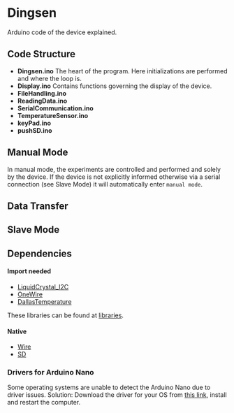 
# Dingsen
Arduino code of the device explained.

## Code Structure

* **Dingsen.ino** The heart of the program. Here initializations are performed and where the loop is.
* **Display.ino** Contains functions governing the display of the device.
* **FileHandling.ino**
* **ReadingData.ino**
* **SerialCommunication.ino**
* **TemperatureSensor.ino**
* **keyPad.ino**
* **pushSD.ino**

## Manual Mode
In manual mode, the experiments are controlled and performed and solely by the device. If the device is not explicitly informed otherwise via a serial connection (see Slave Mode) it will automatically enter `manual mode`.

## Data Transfer

## Slave Mode

## Dependencies

#### Import needed
* [LiquidCrystal_I2C](https://github.com/fdebrabander/Arduino-LiquidCrystal-I2C-library/)
* [OneWire](https://github.com/PaulStoffregen/OneWire)
* [DallasTemperature](https://github.com/milesburton/Arduino-Temperature-Control-Library)

These libraries can be found at [libraries](https://github.com/sloydsalen/Dingsen/tree/master/Arduino/libraries).

#### Native
* [Wire](https://www.arduino.cc/en/Reference/Wire)
* [SD](https://www.arduino.cc/en/Reference/SD)


<!--
`dingsen.py` is a python class intended to retrieve data from an Arduino running the code [Arduino/Dingsen](../Arduino/Dingsen) using a serial port. Depending on the usage, the data can be written directly to a `.txt` file, live-plotted, analyzed after the experiment without writing to file, ... the possibilities are (almost) limitless!

## Direct usage

When running the code directly, you need to provide the port address, i.e
```bash
>>> python dingsen.py /dev/cu.usbmodem1421
```
When opening a file (choosing a group) on the device, there should appear a window for live-plotting the data recieved by the computer. If numerous attempts results in failure, then one might always turn off the computer and store data directly to the mini-SD card mounted on the device. If needed, see [Arduino/Dingsen](../Arduino/Dingsen).

The code can also be invoked with an additional argument, namely the name of the `.txt` file to which the data is written. If this spot is left blank, then the filename is the one chosen from the device. If, for some reason, you find yourself in need of repeating the same experiment multiple times without wanting to dispose of already produced data, then do something like this:
```bash
>>> python dingsen.py PORT whatsTheTemperatureOfMyCoffee137.txt
```
for some desired serial port address `PORT`.

### What's my serial port address? (MAC)
A list of available port addresses can be found by typing
```bash
>>> ls /dev/{tty,cu}.*
```
in the `terminal`. If connected via USB, pick one of the serial port addresses whose name contains *usb*. If many alternatives appear on the screen, and you do not know which you are looking for, I recommend using *trial and error*.



## On import
Importing the `dingsen.py` file is done just like any other import in Python, namely writing
```python
import dingsen.py
```
in the top of your script. The device is then initialized by,
```
thing  = Dingsen()
```
If connected to a device that passes more (or less) than two numbers per timestep via the serial, then one would have to provide this number as an argument, i.e. `Dingsen(3)`.

Once constructed, the program needs to know where to reach out for the device. This is the part where the serial port address is needed. Let us say you find your address to be */dev/cu.usbmodem1421*. You would then need to inform the program about this discovery by writing `dings.openPort("/dev/cu.usbmodem1421")`. If the computer is able to successfully open the provided port, it will respond with the boolean `True`, if not the value `False` will be returned. Hence it might be a good idea to include an `assert` in front of the `openPort()` call to stop a malfunctioning port from influencing the rest of the program.

Here is an example of a minimal program:
```python
import dingsen.py
dings = Dingsen()
assert dings.openPort("/dev/cu.usbmodem1421")
dings.writeAndLiveplot("myTempFile.txt")
```
that initializes the device for a session with two output values, demands success of the opening of the port */dev/cu.usbmodem1421*, and writes the data to a file *myTempFile.txt* while plotting the recieved data live.




## Dependencies

- [PySerial](https://pythonhosted.org/pyserial/)
- [Pylab](http://matplotlib.org/faq/usage_faq.html?highlight=pylab)
- [Subprocess](https://docs.python.org/2/library/subprocess.html) (native)
- [Sys](https://docs.python.org/2/library/sys.html) (native)
-->

### Drivers for Arduino Nano
Some operating systems are unable to detect the Arduino Nano due to driver issues. 
Solution: Download the driver for your OS from [this link](http://www.wch.cn/download/CH341SER_ZIP.html), install and restart the computer.
